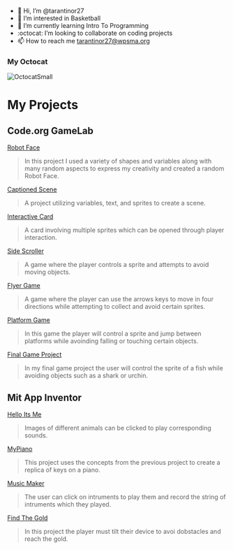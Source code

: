 - 👋 Hi, I’m @tarantinor27
- 🏀 I’m interested in Basketball
- 🌱 I’m currently learning Intro To Programming
- :octocat: I’m looking to collaborate on coding projects
- 📫 How to reach me tarantinor27@wpsma.org

### My Octocat
![OctocatSmall](https://github.com/tarantinor27/tarantinor27/assets/146843439/2ffe4270-09e0-4e51-b93f-39ae9b55d2c5)

# My Projects
## Code.org GameLab
[Robot Face](https://tarantinor27.github.io/Robot)
>In this project I used a variety of shapes and variables along with many random aspects to express my creativity and created a random Robot Face.

[Captioned Scene](https://studio.code.org/projects/gamelab/wz3iYMkA17XUaLcQlAd-tS3kiGZlkp9zKnMwDBfcRH4)
>A project utilizing variables, text, and sprites to create a scene.

[Interactive Card](https://studio.code.org/projects/gamelab/K_lYERd7_NnsnkLUdxvP42_PbTtJ4lbzmJVY-MXPsDY)
>A card involving multiple sprites which can be opened through player interaction.

[Side Scroller](https://studio.code.org/projects/gamelab/dHlBZ7kJGd__BPV0wqWcq-S8IevgtdovrE_7_h0o9is)
>A game where the player controls a sprite and attempts to avoid moving objects.

[Flyer Game](https://studio.code.org/projects/gamelab/et2g7mljs86hIzxIG5fVop3xfk8FeVpM3GwHoxc81S4)
>A game where the player can use the arrows keys to move in  four directions while attempting to collect and avoid certain sprites.

[Platform Game](https://studio.code.org/projects/gamelab/oacie2-EZ_jMEZdD-4wg5giLtbm0w7kWnqJe2ECF1pQ)
>In this game the player will control a sprite and jump between platforms while avoinding falling or touching certain objects.

[Final Game Project](https://studio.code.org/projects/gamelab/ndCMGqUwRrLRK3IURkRAlRNqZ71aX6sA61UN4mkdIuY)
>In my final game project the user will control the sprite of a fish while avoiding objects such as a shark or urchin.

## Mit App Inventor

[Hello Its Me]()
>Images of different animals can be clicked to play corresponding sounds.

[MyPiano]()
>This project uses the concepts from the previous project to create a replica of keys on a piano.

[Music Maker]()
>The user can click on intruments to play them and record the string of intruments which they played.

[Find The Gold]()
>In this project the player must tilt their device to avoi dobstacles and reach the gold.
